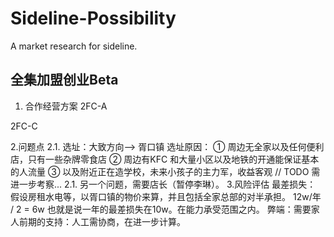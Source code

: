 # Sideline-Possibility
A market research for sideline.

## 全集加盟创业Beta
1. 合作经营方案
2FC-A

2FC-C

2.问题点
2.1. 选址：大致方向—> 胥口镇
选址原因：
① 周边无全家以及任何便利店，只有一些杂牌零食店
② 周边有KFC 和大量小区以及地铁的开通能保证基本的人流量
③ 以及附近正在造学校，未来小孩子的主力军，收益客观
// TODO 需进一步考察... 
2.1. 另一个问题，需要店长（暂停李琳）。
3.风险评估
最差损失：
假设房租水电等，以胥口镇的物价来算，并且包括全家总部的对半承担。
12w/年 / 2 = 6w 
也就是说一年的最差损失在10w。在能力承受范围之内。
弊端：需要家人前期的支持：人工需协商，在进一步计算。


